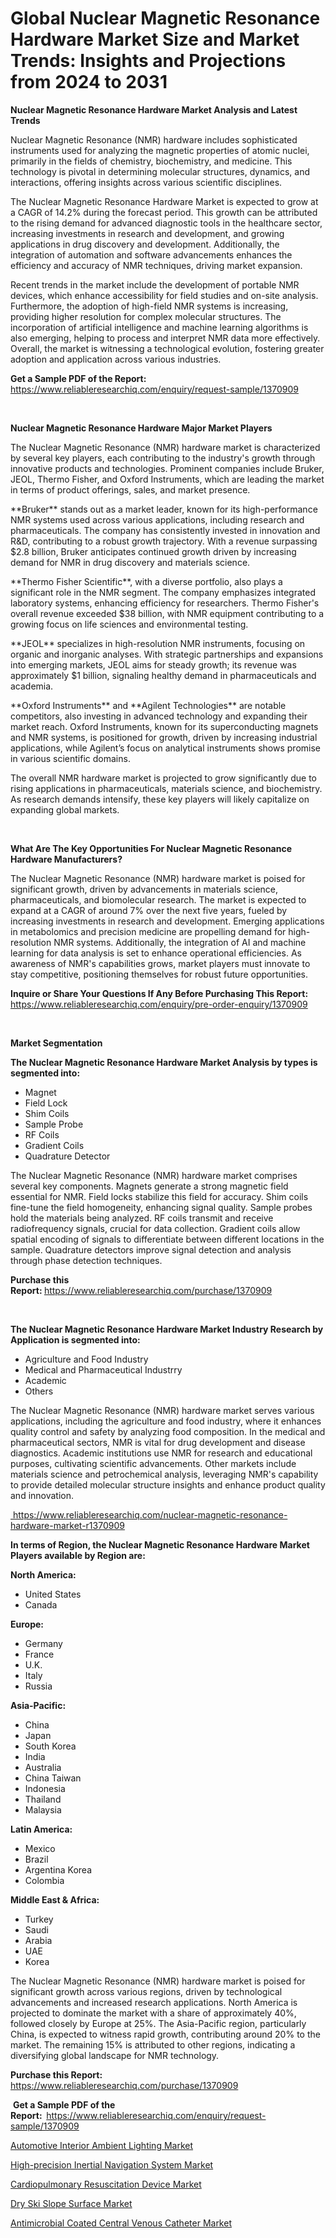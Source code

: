 <p><h1>Global Nuclear Magnetic Resonance Hardware Market Size and Market Trends: Insights and Projections from 2024 to 2031</h1></p><p><strong>Nuclear Magnetic Resonance Hardware Market Analysis and Latest Trends</strong></p>
<p><p>Nuclear Magnetic Resonance (NMR) hardware includes sophisticated instruments used for analyzing the magnetic properties of atomic nuclei, primarily in the fields of chemistry, biochemistry, and medicine. This technology is pivotal in determining molecular structures, dynamics, and interactions, offering insights across various scientific disciplines.</p><p>The Nuclear Magnetic Resonance Hardware Market is expected to grow at a CAGR of 14.2% during the forecast period. This growth can be attributed to the rising demand for advanced diagnostic tools in the healthcare sector, increasing investments in research and development, and growing applications in drug discovery and development. Additionally, the integration of automation and software advancements enhances the efficiency and accuracy of NMR techniques, driving market expansion.</p><p>Recent trends in the market include the development of portable NMR devices, which enhance accessibility for field studies and on-site analysis. Furthermore, the adoption of high-field NMR systems is increasing, providing higher resolution for complex molecular structures. The incorporation of artificial intelligence and machine learning algorithms is also emerging, helping to process and interpret NMR data more effectively. Overall, the market is witnessing a technological evolution, fostering greater adoption and application across various industries.</p></p>
<p><strong>Get a Sample PDF of the Report:&nbsp;</strong> <a href="https://www.reliableresearchiq.com/enquiry/request-sample/1370909?utm_campaign=1876&utm_medium=2&utm_source=Github&utm_content=ia&utm_term=06122024&utm_id=nuclear-magnetic-resonance-hardware">https://www.reliableresearchiq.com/enquiry/request-sample/1370909</a></p>
<p>&nbsp;</p>
<p><strong>Nuclear Magnetic Resonance Hardware Major Market Players</strong></p>
<p><p>The Nuclear Magnetic Resonance (NMR) hardware market is characterized by several key players, each contributing to the industry's growth through innovative products and technologies. Prominent companies include Bruker, JEOL, Thermo Fisher, and Oxford Instruments, which are leading the market in terms of product offerings, sales, and market presence.</p><p>**Bruker** stands out as a market leader, known for its high-performance NMR systems used across various applications, including research and pharmaceuticals. The company has consistently invested in innovation and R&D, contributing to a robust growth trajectory. With a revenue surpassing $2.8 billion, Bruker anticipates continued growth driven by increasing demand for NMR in drug discovery and materials science.</p><p>**Thermo Fisher Scientific**, with a diverse portfolio, also plays a significant role in the NMR segment. The company emphasizes integrated laboratory systems, enhancing efficiency for researchers. Thermo Fisher's overall revenue exceeded $38 billion, with NMR equipment contributing to a growing focus on life sciences and environmental testing.</p><p>**JEOL** specializes in high-resolution NMR instruments, focusing on organic and inorganic analyses. With strategic partnerships and expansions into emerging markets, JEOL aims for steady growth; its revenue was approximately $1 billion, signaling healthy demand in pharmaceuticals and academia.</p><p>**Oxford Instruments** and **Agilent Technologies** are notable competitors, also investing in advanced technology and expanding their market reach. Oxford Instruments, known for its superconducting magnets and NMR systems, is positioned for growth, driven by increasing industrial applications, while Agilent’s focus on analytical instruments shows promise in various scientific domains.</p><p>The overall NMR hardware market is projected to grow significantly due to rising applications in pharmaceuticals, materials science, and biochemistry. As research demands intensify, these key players will likely capitalize on expanding global markets.</p></p>
<p>&nbsp;</p>
<p><strong>What Are The Key Opportunities For Nuclear Magnetic Resonance Hardware Manufacturers?</strong></p>
<p><p>The Nuclear Magnetic Resonance (NMR) hardware market is poised for significant growth, driven by advancements in materials science, pharmaceuticals, and biomolecular research. The market is expected to expand at a CAGR of around 7% over the next five years, fueled by increasing investments in research and development. Emerging applications in metabolomics and precision medicine are propelling demand for high-resolution NMR systems. Additionally, the integration of AI and machine learning for data analysis is set to enhance operational efficiencies. As awareness of NMR's capabilities grows, market players must innovate to stay competitive, positioning themselves for robust future opportunities.</p></p>
<p><strong>Inquire or Share Your Questions If Any Before Purchasing This Report:</strong> <a href="https://www.reliableresearchiq.com/enquiry/pre-order-enquiry/1370909?utm_campaign=1876&utm_medium=2&utm_source=Github&utm_content=ia&utm_term=06122024&utm_id=nuclear-magnetic-resonance-hardware">https://www.reliableresearchiq.com/enquiry/pre-order-enquiry/1370909</a></p>
<p>&nbsp;</p>
<p><strong>Market Segmentation</strong></p>
<p><strong>The Nuclear Magnetic Resonance Hardware Market Analysis by types is segmented into:</strong></p>
<p><ul><li>Magnet</li><li>Field Lock</li><li>Shim Coils</li><li>Sample Probe</li><li>RF Coils</li><li>Gradient Coils</li><li>Quadrature Detector</li></ul></p>
<p><p>The Nuclear Magnetic Resonance (NMR) hardware market comprises several key components. Magnets generate a strong magnetic field essential for NMR. Field locks stabilize this field for accuracy. Shim coils fine-tune the field homogeneity, enhancing signal quality. Sample probes hold the materials being analyzed. RF coils transmit and receive radiofrequency signals, crucial for data collection. Gradient coils allow spatial encoding of signals to differentiate between different locations in the sample. Quadrature detectors improve signal detection and analysis through phase detection techniques.</p></p>
<p><strong>Purchase this Report:&nbsp;</strong><a href="https://www.reliableresearchiq.com/purchase/1370909?utm_campaign=1876&utm_medium=2&utm_source=Github&utm_content=ia&utm_term=06122024&utm_id=nuclear-magnetic-resonance-hardware">https://www.reliableresearchiq.com/purchase/1370909</a></p>
<p>&nbsp;</p>
<p><strong>The Nuclear Magnetic Resonance Hardware Market Industry Research by Application is segmented into:</strong></p>
<p><ul><li>Agriculture and Food Industry</li><li>Medical and Pharmaceutical Industrry</li><li>Academic</li><li>Others</li></ul></p>
<p><p>The Nuclear Magnetic Resonance (NMR) hardware market serves various applications, including the agriculture and food industry, where it enhances quality control and safety by analyzing food composition. In the medical and pharmaceutical sectors, NMR is vital for drug development and disease diagnostics. Academic institutions use NMR for research and educational purposes, cultivating scientific advancements. Other markets include materials science and petrochemical analysis, leveraging NMR's capability to provide detailed molecular structure insights and enhance product quality and innovation.</p></p>
<p><a href="https://www.reliableresearchiq.com/nuclear-magnetic-resonance-hardware-market-r1370909?utm_campaign=1876&utm_medium=2&utm_source=Github&utm_content=ia&utm_term=06122024&utm_id=nuclear-magnetic-resonance-hardware">&nbsp;https://www.reliableresearchiq.com/nuclear-magnetic-resonance-hardware-market-r1370909</a></p>
<p><strong>In terms of Region, the Nuclear Magnetic Resonance Hardware Market Players available by Region are:</strong></p>
<p>
    <p> <strong> North America: </strong>
        <ul>
            <li>United States</li>
            <li>Canada</li>
        </ul>
        </p> 
    <p> <strong> Europe: </strong>
        <ul>
            <li>Germany</li>
            <li>France</li>
            <li>U.K.</li>
            <li>Italy</li>
            <li>Russia</li>
        </ul>
        </p> 
    <p> <strong> Asia-Pacific: </strong>
        <ul>
            <li>China</li>
            <li>Japan</li>
            <li>South Korea</li>
            <li>India</li>
            <li>Australia</li>
            <li>China Taiwan</li>
            <li>Indonesia</li>
            <li>Thailand</li>
            <li>Malaysia</li>
        </ul>
        </p> 
    <p> <strong> Latin America: </strong>
        <ul>
            <li>Mexico</li>
            <li>Brazil</li>
            <li>Argentina Korea</li>
            <li>Colombia</li>
        </ul>
        </p> 
    <p> <strong> Middle East & Africa: </strong>
        <ul>
            <li>Turkey</li>
            <li>Saudi</li>
            <li>Arabia</li>
            <li>UAE</li>
            <li>Korea</li>
        </ul>
    </p>
    </p>
<p><p>The Nuclear Magnetic Resonance (NMR) hardware market is poised for significant growth across various regions, driven by technological advancements and increased research applications. North America is projected to dominate the market with a share of approximately 40%, followed closely by Europe at 25%. The Asia-Pacific region, particularly China, is expected to witness rapid growth, contributing around 20% to the market. The remaining 15% is attributed to other regions, indicating a diversifying global landscape for NMR technology.</p></p>
<p><strong>Purchase this Report: </strong><a href="https://www.reliableresearchiq.com/purchase/1370909?utm_campaign=1876&utm_medium=2&utm_source=Github&utm_content=ia&utm_term=06122024&utm_id=nuclear-magnetic-resonance-hardware">https://www.reliableresearchiq.com/purchase/1370909</a></p>
<p>&nbsp;<strong>Get a Sample PDF of the Report:&nbsp;&nbsp;</strong><a href="https://www.reliableresearchiq.com/enquiry/request-sample/1370909?utm_campaign=1876&utm_medium=2&utm_source=Github&utm_content=ia&utm_term=06122024&utm_id=nuclear-magnetic-resonance-hardware">https://www.reliableresearchiq.com/enquiry/request-sample/1370909</a></p>
<p><strong></strong></p>
<p><p><a href="https://www.linkedin.com/pulse/the-hashub-gdiff?utm_campaign=1876&utm_medium=2&utm_source=Github&utm_content=ia&utm_term=06122024&utm_id=nuclear-magnetic-resonance-hardware">Automotive Interior Ambient Lighting Market</a></p><p><a href="https://issuu.com/reportprime-2/docs/high-precision-inertial-navigation-system-market-s?utm_campaign=1876&utm_medium=2&utm_source=Github&utm_content=ia&utm_term=06122024&utm_id=nuclear-magnetic-resonance-hardware">High-precision Inertial Navigation System Market</a></p><p><a href="https://www.linkedin.com/pulse/t-insight-dial-ziosf?utm_campaign=1876&utm_medium=2&utm_source=Github&utm_content=ia&utm_term=06122024&utm_id=nuclear-magnetic-resonance-hardware">Cardiopulmonary Resuscitation Device Market</a></p><p><a href="https://issuu.com/reportprime-2/docs/dry-ski-slope-surface-market-size-2030.pptx?utm_campaign=1876&utm_medium=2&utm_source=Github&utm_content=ia&utm_term=06122024&utm_id=nuclear-magnetic-resonance-hardware">Dry Ski Slope Surface Market</a></p><p><a href="https://www.linkedin.com/pulse/the-hashub-gdiff?utm_campaign=1876&utm_medium=2&utm_source=Github&utm_content=ia&utm_term=06122024&utm_id=nuclear-magnetic-resonance-hardware">Antimicrobial Coated Central Venous Catheter Market</a></p></p>